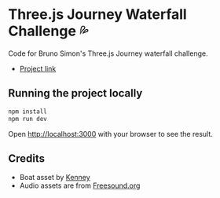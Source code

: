# Three.js Journey Waterfall Challenge 💦

Code for Bruno Simon's Three.js Journey waterfall challenge.

- [Project link](#)

## Running the project locally

```bash
npm install
npm run dev
```

Open [http://localhost:3000](http://localhost:3000) with your browser to see the result.

## Credits

- Boat asset by [Kenney](https://www.kenney.nl/assets/watercraft-pack)
- Audio assets are from [Freesound.org](https://freesound.org/)
